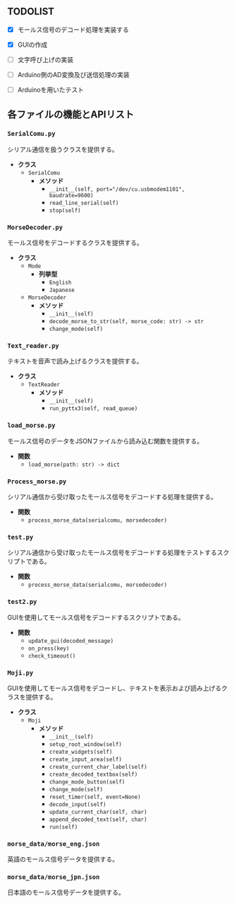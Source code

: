 ## TODOLIST
- [x] モールス信号のデコード処理を実装する
- [x] GUIの作成
- [ ] 文字呼び上げの実装
- [ ] Arduino側のAD変換及び送信処理の実装
- [ ] Arduinoを用いたテスト


## 各ファイルの機能とAPIリスト

### `SerialComu.py`
シリアル通信を扱うクラスを提供する。
- **クラス**
  - `SerialComu`
    - **メソッド**
      - `__init__(self, port="/dev/cu.usbmodem1101", baudrate=9600)`
      - `read_line_serial(self)`
      - `stop(self)`

### `MorseDecoder.py`
モールス信号をデコードするクラスを提供する。
- **クラス**
  - `Mode`
    - **列挙型**
      - `English`
      - `Japanese`
  - `MorseDecoder`
    - **メソッド**
      - `__init__(self)`
      - `decode_morse_to_str(self, morse_code: str) -> str`
      - `change_mode(self)`

### `Text_reader.py`
テキストを音声で読み上げるクラスを提供する。
- **クラス**
  - `TextReader`
    - **メソッド**
      - `__init__(self)`
      - `run_pyttx3(self, read_queue)`

### `load_morse.py`
モールス信号のデータをJSONファイルから読み込む関数を提供する。
- **関数**
  - `load_morse(path: str) -> dict`

### `Process_morse.py`
シリアル通信から受け取ったモールス信号をデコードする処理を提供する。
- **関数**
  - `process_morse_data(serialcomu, morsedecoder)`

### `test.py`
シリアル通信から受け取ったモールス信号をデコードする処理をテストするスクリプトである。
- **関数**
  - `process_morse_data(serialcomu, morsedecoder)`

### `test2.py`
GUIを使用してモールス信号をデコードするスクリプトである。
- **関数**
  - `update_gui(decoded_message)`
  - `on_press(key)`
  - `check_timeout()`

### `Moji.py`
GUIを使用してモールス信号をデコードし、テキストを表示および読み上げるクラスを提供する。
- **クラス**
  - `Moji`
    - **メソッド**
      - `__init__(self)`
      - `setup_root_window(self)`
      - `create_widgets(self)`
      - `create_input_area(self)`
      - `create_current_char_label(self)`
      - `create_decoded_textbox(self)`
      - `change_mode_button(self)`
      - `change_mode(self)`
      - `reset_timer(self, event=None)`
      - `decode_input(self)`
      - `update_current_char(self, char)`
      - `append_decoded_text(self, char)`
      - `run(self)`

### `morse_data/morse_eng.json`
英語のモールス信号データを提供する。

### `morse_data/morse_jpn.json`
日本語のモールス信号データを提供する。